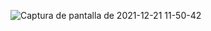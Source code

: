 ![Captura de pantalla de 2021-12-21 11-50-42](https://user-images.githubusercontent.com/80071604/146925681-14492bdd-b962-455c-a3b6-30288d43f5c3.png)
